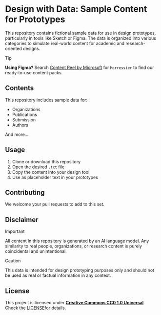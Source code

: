 # Design with Data: Sample Content for Prototypes

This repository contains fictional sample data for use in design prototypes, particularly in tools like Sketch or Figma. The data is organized into various categories to simulate real-world content for academic and research-oriented designs.

> [!TIP]
> **Using Figma?** Search [Content Reel by Microsoft](https://www.figma.com/community/plugin/731627216655469013/content-reel) for `Morressier` to find our ready-to-use content packs.

## Contents

This repository includes sample data for:

- Organizations
- Publications
- Submission
- Authors

And more...

## Usage

1. Clone or download this repository
2. Open the desired `.txt` file
3. Copy the content into your design tool
4. Use as placeholder text in your prototypes

## Contributing

We welcome your pull requests to add to this set.

## Disclaimer

> [!IMPORTANT] 
> All content in this repository is generated by an AI language model. Any similarity to real people, organizations, or research content is purely coincidental and unintentional.

> [!CAUTION]
> This data is intended for design prototyping purposes only and should not be used as real or factual information in any context.

## License

This project is licensed under [**Creative Commons CC0 1.0 Universal**](https://creativecommons.org/publicdomain/zero/1.0/). Check the [LICENSE](LICENSE)for details.
